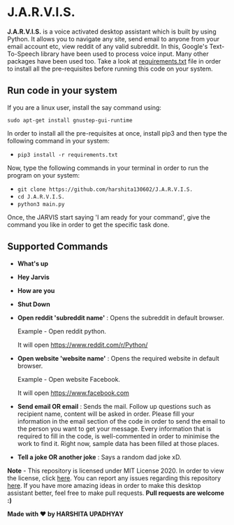 # J.A.R.V.I.S. 

**J.A.R.V.I.S.** is a voice activated desktop assistant which is built by using Python. It allows you to navigate any site, send email to anyone from your email account etc, view reddit of any valid subreddit. In this, Google's Text-To-Speech library have been used to process voice input. Many other packages have been used too. Take a look at [requirements.txt](https://github.com/harshita130602/J.A.R.V.I.S./blob/master/requirements.txt) file in order to install all the pre-requisites before running this code on your system.

## Run code in your system 
If you are a linux user, install the say command using:
```
sudo apt-get install gnustep-gui-runtime
```
In order to install all the pre-requisites at once, install pip3 and then type the following command in your system:
* `pip3 install -r requirements.txt`


Now, type the following commands in your terminal in order to run the program on your system: 
* `git clone https://github.com/harshita130602/J.A.R.V.I.S.`
* `cd J.A.R.V.I.S.`
* `python3 main.py`

Once, the JARVIS start saying 'I am ready for your command', give the command you like in order to get the specific task done.

## Supported Commands
* **What's up**
* **Hey Jarvis**
* **How are you**
* **Shut Down**
* **Open reddit 'subreddit name'** : Opens the subreddit in default browser.
    
    Example - Open reddit python.
    
    It will open https://www.reddit.com/r/Python/
* **Open website 'website name'** : Opens the required website in default browser.
    
    Example - Open website Facebook.
    
    It will open https://www.facebook.com
* **Send email OR email** : Sends the mail. Follow up questions such as recipient name, content will be asked in order.
Please fill your information in the email section of the code in order to send the email to the person you want to get your message. Every information that is required to fill in the code, is well-commented in order to minimise the work to find it. Right now, sample data has been filled at those places.
* **Tell a joke OR another joke** : Says a random dad joke xD.

**Note** - This repository is licensed under MIT License 2020. In order to view the license, click [here](https://github.com/harshita130602/J.A.R.V.I.S./blob/master/LICENSE). You can report any issues regarding this repository [here](https://github.com/harshita130602/J.A.R.V.I.S./issues). If you have more amazing ideas in order to make this desktop assistant better, feel free to make pull requests. **Pull requests are welcome :)**

                    
                    
                    
**Made with :heart: by HARSHITA UPADHYAY**


